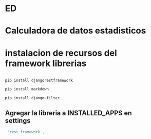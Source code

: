 # ED

# Calculadora de datos estadisticos

# instalacion de recursos del framework librerias

```bash

pip install djangorestframework
```
```bash
pip install markdown     
```
```bash
pip install django-filter 
```

## Agregar la libreria a INSTALLED_APPS en settings
```bash
 'rest_framework',
```

